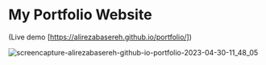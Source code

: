 # My Portfolio Website
(Live demo [https://alirezabasereh.github.io/portfolio/])

![screencapture-alirezabasereh-github-io-portfolio-2023-04-30-11_48_05](https://user-images.githubusercontent.com/126327015/235343131-47a6a725-db48-43b4-a9bf-a7ad4767fd4b.png)

